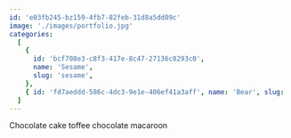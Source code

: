 ```yaml
---
id: 'e03fb245-bz159-4fb7-82feb-31d8a5dd09c'
image: './images/portfolio.jpg'
categories:
  [
    {
      id: 'bcf708e3-c8f3-417e-8c47-27136c8293c0',
      name: 'Sesame',
      slug: 'sesame',
    },
    { id: 'fd7aeddd-586c-4dc3-9e1e-406ef41a3aff', name: 'Bear', slug: 'bear' },
  ]
---
```


Chocolate cake toffee chocolate macaroon
